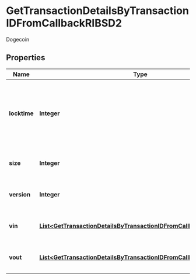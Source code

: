 

# GetTransactionDetailsByTransactionIDFromCallbackRIBSD2

Dogecoin

## Properties

Name | Type | Description | Notes
------------ | ------------- | ------------- | -------------
**locktime** | **Integer** | Represents the time at which a particular transaction can be added to the blockchain. | 
**size** | **Integer** | Represents the total size of this transaction. | 
**version** | **Integer** | Represents transaction version number. | 
**vin** | [**List&lt;GetTransactionDetailsByTransactionIDFromCallbackRIBSD2Vin&gt;**](GetTransactionDetailsByTransactionIDFromCallbackRIBSD2Vin.md) | Represents the transaction inputs. | 
**vout** | [**List&lt;GetTransactionDetailsByTransactionIDFromCallbackRIBSD2Vout&gt;**](GetTransactionDetailsByTransactionIDFromCallbackRIBSD2Vout.md) | Represents the transaction outputs. | 



